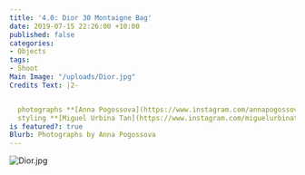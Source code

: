 ```yaml
---
title: '4.0: Dior 30 Montaigne Bag'
date: 2019-07-15 22:26:00 +10:00
published: false
categories:
- Objects
tags:
- Shoot
Main Image: "/uploads/Dior.jpg"
Credits Text: |2-


  photographs **[Anna Pogossova](https://www.instagram.com/annapogossova/)** at **[B&A](https://www.instagram.com/barepsau/)**
  styling **[Miguel Urbina Tan](https://www.instagram.com/miguelurbinatan/)**
is featured?: true
Blurb: Photographs by Anna Pogossova
---
```


![Dior.jpg](/uploads/Dior.jpg)